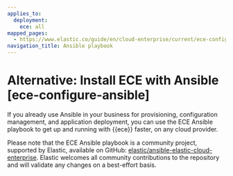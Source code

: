 ```yaml
---
applies_to:
  deployment:
    ece: all
mapped_pages:
  - https://www.elastic.co/guide/en/cloud-enterprise/current/ece-configure-ansible.html
navigation_title: Ansible playbook
---
```


# Alternative: Install ECE with Ansible [ece-configure-ansible]

If you already use Ansible in your business for provisioning, configuration management, and application deployment, you can use the ECE Ansible playbook to get up and running with {{ece}} faster, on any cloud provider.

Please note that the ECE Ansible playbook is a community project, supported by Elastic, available on GitHub: [elastic/ansible-elastic-cloud-enterprise](https://github.com/elastic/ansible-elastic-cloud-enterprise). Elastic welcomes all community contributions to the repository and will validate any changes on a best-effort basis.


